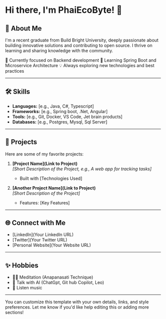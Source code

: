 # Hi there, I'm PhaiEcoByte! 👋

## 🚀 About Me
I'm a recent graduate from Build Bright University, deeply passionate about building innovative solutions and contributing to open source. I thrive on learning and sharing knowledge with the community.

🔭 Currently focused on Backend development
🌱 Learning Spring Boot and Microservice Architecture
💡 Always exploring new technologies and best practices


     
---

## 🛠️ Skills
- **Languages:** [e.g., Java, C#, Typescript]
- **Frameworks:** [e.g., Spring boot, .Net, Angular]
- **Tools:** [e.g., Git, Docker, VS Code, Jet brain products]
- **Databases:** [e.g., Postgres, Mysql, Sql Server]

---

## 📂 Projects
Here are some of my favorite projects:

1. **[Project Name](Link to Project)**  
   _[Short Description of the Project, e.g., A web app for tracking tasks]_  
   - Built with [Technologies Used]

2. **[Another Project Name](Link to Project)**  
   _[Short Description of the Project]_  
   - Features: [Key Features]

---

## 🌐 Connect with Me
- [LinkedIn](Your LinkedIn URL)
- [Twitter](Your Twitter URL)
- [Personal Website](Your Website URL)

---

## ✨ Hobbies
- 🧘‍♂️ Meditation (Anapanasati Technique)
- 📖 Talk with AI (ChatGpt, Git hub Copilot, Leo)
- 🎵 Listen music

---

You can customize this template with your own details, links, and style preferences. Let me know if you'd like help editing this or adding more sections!
